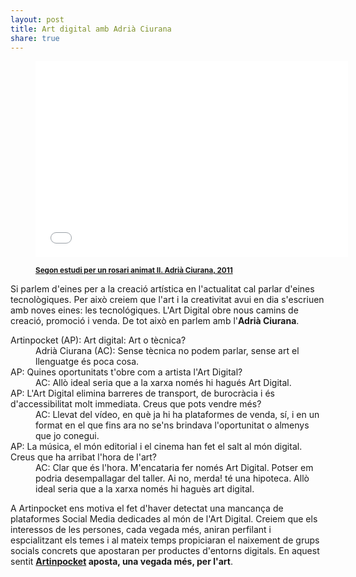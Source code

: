 ```yaml
---
layout: post
title: Art digital amb Adrià Ciurana  
share: true
---
```


<figure class="text-center"> 
	<div class="embed-container"> 
		<iframe src="//player.vimeo.com/video/101385919?title=0&amp;portrait=0" width="500" height="314" frameborder="0" webkitallowfullscreen mozallowfullscreen allowfullscreen></iframe> 
	</div> 
	<figcaption> 
		<p><small><strong><a href="http://www.artinpocket.cat/product/segon-estudi-per-un-rosari-animat-ii-adria-ciurana-2011/">Segon estudi per un rosari animat II. Adrià Ciurana, 2011</a></strong></small></p>
	</figcaption> 
</figure>

Si parlem d'eines per a la creació artística en l'actualitat cal parlar d'eines tecnològiques. Per això creiem que l'art i la creativitat avui en dia s'escriuen amb noves eines: les tecnológiques. L'Art Digital obre nous camins de creació, promoció i venda. De tot això en parlem amb l'**Adrià Ciurana**.

<dl>
	<dt>Artinpocket (AP): Art digital: Art o tècnica?</dt>
	<dd>Adrià Ciurana (AC): Sense tècnica no podem parlar, sense art el llenguatge és poca cosa.</dd>
	<dt>AP: Quines oportunitats t'obre com a artista l'Art Digital?</dt>
	<dd>AC: Allò ideal seria que a la xarxa només hi hagués Art Digital.</dd>
	<dt>AP: L'Art Digital elimina barreres de transport, de burocràcia i és d'accessibilitat molt  immediata. Creus que pots vendre més?</dt>
	<dd>AC: Llevat del vídeo, en què ja hi ha plataformes de venda, sí, i en un format en el que fins ara no se'ns brindava l'oportunitat o almenys que jo conegui.</dd>
	<dt>AP: La música, el món editorial i el cinema han fet el salt al món digital. Creus que ha arribat l'hora de l'art?</dt>
	<dd>AC: Clar que és l'hora. M'encataria fer només Art Digital. Potser em podria desempallagar del taller. Ai no, merda! té una hipoteca. Allò ideal seria que a la xarxa només hi haguès art digital.</dd>
</dl>

A Artinpocket ens motiva el fet d'haver detectat una mancança de plataformes Social Media dedicades al món de l'Art Digital. Creiem que els interessos de les persones, cada vegada més, aniran perfilant i espcialitzant els temes i al mateix temps propiciaran el naixement de grups socials concrets que apostaran per productes d'entorns digitals. En aquest sentit **[Artinpocket](http://www.artinpocket.cat/) aposta, una vegada més, per l'art**.